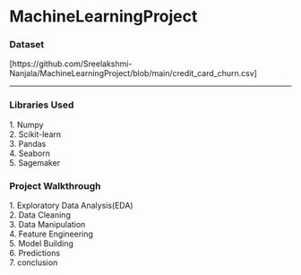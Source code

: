 # MachineLearningProject

<h3>Dataset</h3> [https://github.com/Sreelakshmi-Nanjala/MachineLearningProject/blob/main/credit_card_churn.csv]<hr>

<h3>Libraries Used</h3>
1. Numpy<br>
2. Scikit-learn<br>
3. Pandas<br>
4. Seaborn<br>
5. Sagemaker<br>


<h3>Project Walkthrough</h3>
1. Exploratory Data Analysis(EDA)<br>
2. Data Cleaning<br>
3. Data Manipulation<br>
4. Feature Engineering<br>
5. Model Building<br>
6. Predictions<br>
7. conclusion
